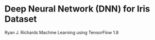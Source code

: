 # Deep Neural Network (DNN) for Iris Dataset
Ryan J. Richards
Machine Learning using TensorFlow 1.8
